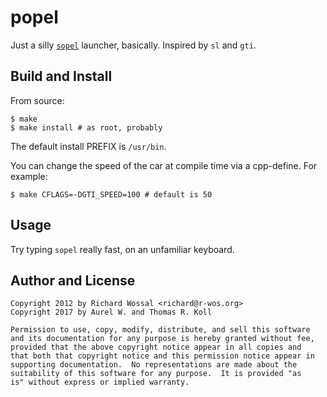 popel
===

Just a silly [`sopel`](https://sopel.chat) launcher, basically. Inspired by `sl` and `gti`.

Build and Install
-----------------

From source:

    $ make
    $ make install # as root, probably

The default install PREFIX is `/usr/bin`.

You can change the speed of the car at compile time via a cpp-define.
For example:

    $ make CFLAGS=-DGTI_SPEED=100 # default is 50

Usage
-----

Try typing `sopel` really fast, on an unfamiliar keyboard.

Author and License
------------------

    Copyright 2012 by Richard Wossal <richard@r-wos.org>
    Copyright 2017 by Aurel W. and Thomas R. Koll

    Permission to use, copy, modify, distribute, and sell this software
    and its documentation for any purpose is hereby granted without fee,
    provided that the above copyright notice appear in all copies and
    that both that copyright notice and this permission notice appear in
    supporting documentation.  No representations are made about the
    suitability of this software for any purpose.  It is provided "as
    is" without express or implied warranty.

